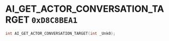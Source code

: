 # AI_GET_ACTOR_CONVERSATION_TARGET `0xD8C8BEA1`

```cpp
int AI_GET_ACTOR_CONVERSATION_TARGET(int _Unk0);
```